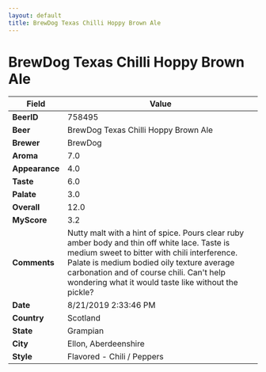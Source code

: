 ```yaml
---
layout: default
title: BrewDog Texas Chilli Hoppy Brown Ale
---
```


# BrewDog Texas Chilli Hoppy Brown Ale

| Field         | Value     |
|---------------|-----------|
| **BeerID** | 758495 |
| **Beer** | BrewDog Texas Chilli Hoppy Brown Ale |
| **Brewer** | BrewDog |
| **Aroma** | 7.0 |
| **Appearance** | 4.0 |
| **Taste** | 6.0 |
| **Palate** | 3.0 |
| **Overall** | 12.0 |
| **MyScore** | 3.2 |
| **Comments** | Nutty malt with a hint of spice. Pours clear ruby amber body and thin off white lace. Taste is medium sweet to bitter with chili interference. Palate is medium bodied oily texture average carbonation and of course chili. Can't help wondering what it would taste like without the pickle?  |
| **Date** | 8/21/2019 2:33:46 PM |
| **Country** | Scotland |
| **State** | Grampian |
| **City** | Ellon, Aberdeenshire |
| **Style** | Flavored - Chili / Peppers |
